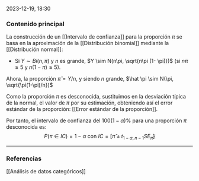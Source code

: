 2023-12-19, 18:30
### Contenido principal

La construcción de un [[Intervalo de confianza]] para la proporción $\pi$ se basa en la aproximación de la [[Distribución binomial]] mediante la [[Distribución normal]]:
- Si $Y \sim Bi(n, \pi)$ y $n$ es grande, $Y \sim N(n\pi, \sqrt{n\pi (1- \pi)})$ (si $n\pi \ge 5$ y $n(1-\pi) \ge 5$).

Ahora, la proporción $\hat \pi = Y/n$, y siendo $n$ grande, $\hat \pi \sim N(\pi, \sqrt{\pi(1-\pi)/n})$

Como la proporción $\pi$ es desconocida, sustituimos en la desviación típica de la normal, el valor de $\pi$ por su estimación, obteniendo así el error estándar de la proporción: [[Error estándar de la proporción]].

Por tanto, el intervalo de confianza del $100(1- \alpha)\%$ para una proporción $\pi$ desconocida es:
$$ P(\pi \in IC) = 1- \alpha \textrm{ con } IC = [\hat \pi \pm t_{1-\alpha, n-1} SE_{\hat \pi}]$$

--- 
### Referencias

[[Análisis de datos categóricos]]